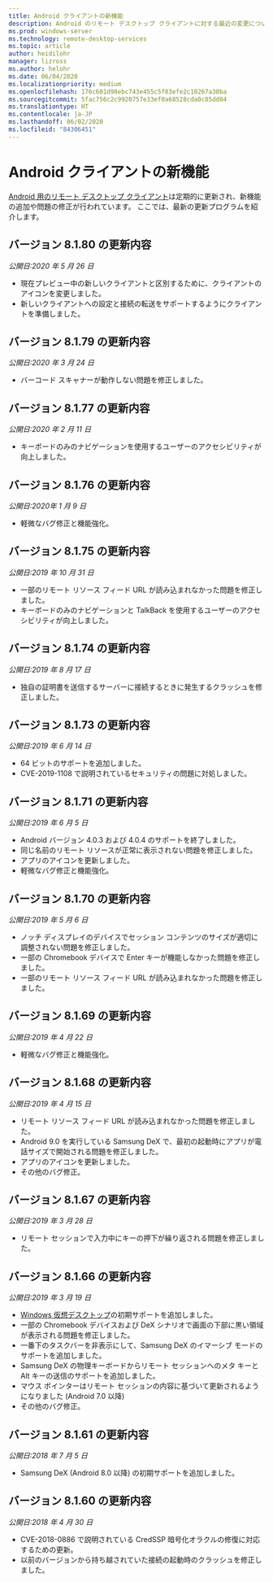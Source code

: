 ```yaml
---
title: Android クライアントの新機能
description: Android のリモート デスクトップ クライアントに対する最近の変更について説明します
ms.prod: windows-server
ms.technology: remote-desktop-services
ms.topic: article
author: heidilohr
manager: lizross
ms.author: helohr
ms.date: 06/04/2020
ms.localizationpriority: medium
ms.openlocfilehash: 176c601d98ebc743e455c5f83efe2c10267a38ba
ms.sourcegitcommit: 5fac756c2c9920757e33ef0a68528cda0c85dd04
ms.translationtype: HT
ms.contentlocale: ja-JP
ms.lasthandoff: 06/02/2020
ms.locfileid: "84306451"
---
```

# <a name="whats-new-in-the-android-client"></a>Android クライアントの新機能

[Android 用のリモート デスクトップ クライアント](remote-desktop-android.md)は定期的に更新され、新機能の追加や問題の修正が行われています。 ここでは、最新の更新プログラムを紹介します。

## <a name="updates-for-version-8180"></a>バージョン 8.1.80 の更新内容

*公開日:2020 年 5 月 26 日*

- 現在プレビュー中の新しいクライアントと区別するために、クライアントのアイコンを変更しました。
- 新しいクライアントへの設定と接続の転送をサポートするようにクライアントを準備しました。

## <a name="updates-for-version-8179"></a>バージョン 8.1.79 の更新内容

*公開日:2020 年 3 月 24 日*

- バーコード スキャナーが動作しない問題を修正しました。

## <a name="updates-for-version-8177"></a>バージョン 8.1.77 の更新内容

*公開日:2020 年 2 月 11 日*

- キーボードのみのナビゲーションを使用するユーザーのアクセシビリティが向上しました。

## <a name="updates-for-version-8176"></a>バージョン 8.1.76 の更新内容

*公開日:2020年 1 月 9 日*

- 軽微なバグ修正と機能強化。

## <a name="updates-for-version-8175"></a>バージョン 8.1.75 の更新内容

*公開日:2019 年 10 月 31 日*

- 一部のリモート リソース フィード URL が読み込まれなかった問題を修正しました。
- キーボードのみのナビゲーションと TalkBack を使用するユーザーのアクセシビリティが向上しました。

## <a name="updates-for-version-8174"></a>バージョン 8.1.74 の更新内容

*公開日:2019 年 8 月 17 日*

- 独自の証明書を送信するサーバーに接続するときに発生するクラッシュを修正しました。

## <a name="updates-for-version-8173"></a>バージョン 8.1.73 の更新内容

*公開日:2019 年 6 月 14 日*

- 64 ビットのサポートを追加しました。
- CVE-2019-1108 で説明されているセキュリティの問題に対処しました。

## <a name="updates-for-version-8171"></a>バージョン 8.1.71 の更新内容

*公開日:2019 年 6 月 5 日*

- Android バージョン 4.0.3 および 4.0.4 のサポートを終了しました。
- 同じ名前のリモート リソースが正常に表示されない問題を修正しました。
- アプリのアイコンを更新しました。
- 軽微なバグ修正と機能強化。

## <a name="updates-for-version-8170"></a>バージョン 8.1.70 の更新内容

*公開日:2019 年 5 月 6 日*

- ノッチ ディスプレイのデバイスでセッション コンテンツのサイズが適切に調整されない問題を修正しました。
- 一部の Chromebook デバイスで Enter キーが機能しなかった問題を修正しました。
- 一部のリモート リソース フィード URL が読み込まれなかった問題を修正しました。

## <a name="updates-for-version-8169"></a>バージョン 8.1.69 の更新内容

*公開日:2019 年 4 月 22 日*

- 軽微なバグ修正と機能強化。

## <a name="updates-for-version-8168"></a>バージョン 8.1.68 の更新内容

*公開日:2019 年 4 月 15 日*

- リモート リソース フィード URL が読み込まれなかった問題を修正しました。
- Android 9.0 を実行している Samsung DeX で、最初の起動時にアプリが電話サイズで開始される問題を修正しました。
- アプリのアイコンを更新しました。
- その他のバグ修正。

## <a name="updates-for-version-8167"></a>バージョン 8.1.67 の更新内容

*公開日:2019 年 3 月 28 日*

- リモート セッションで入力中にキーの押下が繰り返される問題を修正しました。

## <a name="updates-for-version-8166"></a>バージョン 8.1.66 の更新内容

*公開日:2019 年 3 月 19 日*

- [Windows 仮想デスクトップ](https://aka.ms/wvd)の初期サポートを追加しました。
- 一部の Chromebook デバイスおよび DeX シナリオで画面の下部に黒い領域が表示される問題を修正しました。
- 一番下のタスクバーを非表示にして、Samsung DeX のイマーシブ モードのサポートを追加しました。
- Samsung DeX の物理キーボードからリモート セッションへのメタ キーと Alt キーの送信のサポートを追加しました。
- マウス ポインターはリモート セッションの内容に基づいて更新されるようになりました (Android 7.0 以降)
- その他のバグ修正。

## <a name="updates-for-version-8161"></a>バージョン 8.1.61 の更新内容

*公開日:2018 年 7 月 5 日*

- Samsung DeX (Android 8.0 以降) の初期サポートを追加しました。

## <a name="updates-for-version-8160"></a>バージョン 8.1.60 の更新内容

*公開日:2018 年 4 月 30 日*

- CVE-2018-0886 で説明されている CredSSP 暗号化オラクルの修復に対応するための更新。
- 以前のバージョンから持ち越されていた接続の起動時のクラッシュを修正しました。

